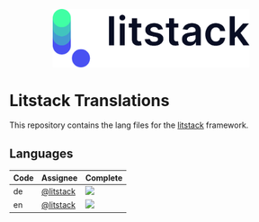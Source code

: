 <p align="center">
    <img width="350px" style="max-width:100%;" src="https://raw.githubusercontent.com/litstack/art/master/logo/png/litstack_logo.png">
</p>

# Litstack Translations

This repository contains the lang files for the [litstack](https://litstack.io)
framework.

## Languages

<div class="languages-start"></div>

| Code | Assignee                                 | Complete                                                        |
| ---- | ---------------------------------------- | --------------------------------------------------------------- |
| de   | [@litstack](https://github.com/litstack) | <img src="https://img.shields.io/badge/-5%20missing-%23f67693"> |
| en   | [@litstack](https://github.com/litstack) | <img src="https://img.shields.io/badge/-complete-%239ff2ae"> |

<div class="languages-end"></div>
